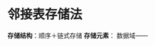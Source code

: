 


# 邻接表存储法
**存储结构**：顺序＋链式存储
**存储元素**： 数据域——
<!--stackedit_data:
eyJoaXN0b3J5IjpbLTY3NTAyODQ5MCwxNTEwOTEyMTc2LDIwND
AyOTc2MjJdfQ==
-->
